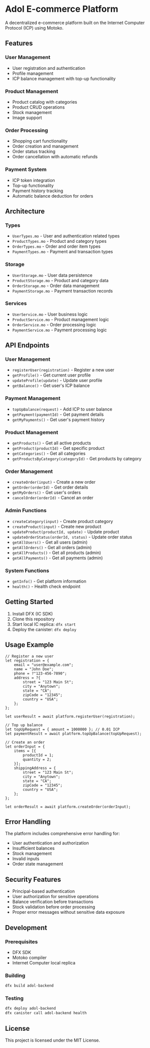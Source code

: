 # Adol E-commerce Platform

A decentralized e-commerce platform built on the Internet Computer Protocol (ICP) using Motoko.

## Features

### User Management
- User registration and authentication
- Profile management
- ICP balance management with top-up functionality

### Product Management
- Product catalog with categories
- Product CRUD operations
- Stock management
- Image support

### Order Processing
- Shopping cart functionality
- Order creation and management
- Order status tracking
- Order cancellation with automatic refunds

### Payment System
- ICP token integration
- Top-up functionality
- Payment history tracking
- Automatic balance deduction for orders

## Architecture

### Types
- `UserTypes.mo` - User and authentication related types
- `ProductTypes.mo` - Product and category types
- `OrderTypes.mo` - Order and order item types
- `PaymentTypes.mo` - Payment and transaction types

### Storage
- `UserStorage.mo` - User data persistence
- `ProductStorage.mo` - Product and category data
- `OrderStorage.mo` - Order data management
- `PaymentStorage.mo` - Payment transaction records

### Services
- `UserService.mo` - User business logic
- `ProductService.mo` - Product management logic
- `OrderService.mo` - Order processing logic
- `PaymentService.mo` - Payment processing logic

## API Endpoints

### User Management
- `registerUser(registration)` - Register a new user
- `getProfile()` - Get current user profile
- `updateProfile(update)` - Update user profile
- `getBalance()` - Get user's ICP balance

### Payment Management
- `topUpBalance(request)` - Add ICP to user balance
- `getPayment(paymentId)` - Get payment details
- `getMyPayments()` - Get user's payment history

### Product Management
- `getProducts()` - Get all active products
- `getProduct(productId)` - Get specific product
- `getCategories()` - Get all categories
- `getProductsByCategory(categoryId)` - Get products by category

### Order Management
- `createOrder(input)` - Create a new order
- `getOrder(orderId)` - Get order details
- `getMyOrders()` - Get user's orders
- `cancelOrder(orderId)` - Cancel an order

### Admin Functions
- `createCategory(input)` - Create product category
- `createProduct(input)` - Create new product
- `updateProduct(productId, update)` - Update product
- `updateOrderStatus(orderId, status)` - Update order status
- `getAllUsers()` - Get all users (admin)
- `getAllOrders()` - Get all orders (admin)
- `getAllProducts()` - Get all products (admin)
- `getAllPayments()` - Get all payments (admin)

### System Functions
- `getInfo()` - Get platform information
- `health()` - Health check endpoint

## Getting Started

1. Install DFX (IC SDK)
2. Clone this repository
3. Start local IC replica: `dfx start`
4. Deploy the canister: `dfx deploy`

## Usage Example

```motoko
// Register a new user
let registration = {
    email = "user@example.com";
    name = "John Doe";
    phone = ?"123-456-7890";
    address = ?{
        street = "123 Main St";
        city = "Anytown";
        state = "CA";
        zipCode = "12345";
        country = "USA";
    };
};

let userResult = await platform.registerUser(registration);

// Top up balance
let topUpRequest = { amount = 1000000 }; // 0.01 ICP
let paymentResult = await platform.topUpBalance(topUpRequest);

// Create an order
let orderInput = {
    items = [{
        productId = 1;
        quantity = 2;
    }];
    shippingAddress = {
        street = "123 Main St";
        city = "Anytown";
        state = "CA";
        zipCode = "12345";
        country = "USA";
    };
};

let orderResult = await platform.createOrder(orderInput);
```

## Error Handling

The platform includes comprehensive error handling for:
- User authentication and authorization
- Insufficient balances
- Stock management
- Invalid inputs
- Order state management

## Security Features

- Principal-based authentication
- User authorization for sensitive operations
- Balance verification before transactions
- Stock validation before order processing
- Proper error messages without sensitive data exposure

## Development

### Prerequisites
- DFX SDK
- Motoko compiler
- Internet Computer local replica

### Building
```bash
dfx build adol-backend
```

### Testing
```bash
dfx deploy adol-backend
dfx canister call adol-backend health
```

## License

This project is licensed under the MIT License.
